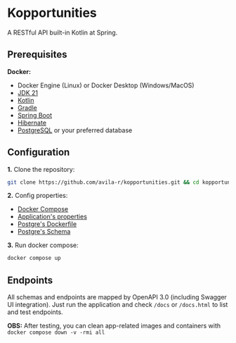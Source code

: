 # Kopportunities

A RESTful API built-in Kotlin at Spring.

## Prerequisites

**Docker:**
  - Docker Engine (Linux) or Docker Desktop (Windows/MacOS)
  - [JDK 21](https://www.oracle.com/br/java/technologies/downloads/)
  - [Kotlin](https://kotlinlang.org/)
  - [Gradle](https://gradle.org/)
  - [Spring Boot](https://spring.io/projects/spring-boot)
  - [Hibernate](https://hibernate.org/)
  - [PostgreSQL](https://www.postgresql.org/) or your preferred database

## Configuration

**1.** Clone the repository:
```bash
git clone https://github.com/avila-r/kopportunities.git && cd kopportunities
```

**2.** Config properties:
  - [Docker Compose](https://github.com/avila-r/kopportunities/blob/main/docker-compose.yml)
  - [Application's properties](https://github.com/avila-r/kopportunities/blob/main/src/main/resources/application.yml)
  - [Postgre's Dockerfile](https://github.com/avila-r/kopportunities/blob/main/src/main/resources/datasource/Dockerfile)
  - [Postgre's Schema](https://github.com/avila-r/kopportunities/blob/main/src/main/resources/datasource/schema.sql)

**3.** Run docker compose:
```bash
docker compose up
```

## Endpoints

All schemas and endpoints are mapped by OpenAPI 3.0 (including Swagger UI integration). Just run the application and check `/docs` or `/docs.html` to list and test endpoints.

**OBS:** After testing, you can clean app-related images and containers with `docker compose down -v -rmi all`